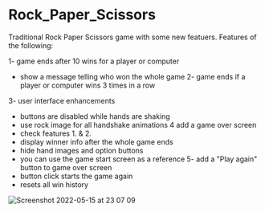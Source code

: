 # Rock_Paper_Scissors

Traditional Rock Paper Scissors game with some new featuers. 
Features of the following:

1- game ends after 10 wins for a player or computer 
   - show a message telling who won the whole game
2- game ends if a player or computer wins 3 times in a row

3- user interface enhancements
   - buttons are disabled while hands are shaking
   - use rock image for all handshake animations
4 add a game over screen
  - check features 1. & 2.
  - display winner info after the whole game ends
  - hide hand images and option buttons
  - you can use the game start screen as a reference
5- add a "Play again" button to game over screen
  - button click starts the game again
  - resets all win history

![Screenshot 2022-05-15 at 23 07 09](https://user-images.githubusercontent.com/76178825/168491833-557d0db9-3cf0-4752-a63a-9fa9ee2d8271.png)
